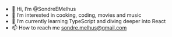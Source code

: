 - 👋 Hi, I’m @SondreEMelhus
- 👀 I’m interested in cooking, coding, movies and music
- 🌱 I’m currently learning TypeScript and diving deeper into React
- 📫 How to reach me sondre.melhus@gmail.com

<!---
SondreEMelhus/SondreEMelhus is a ✨ special ✨ repository because its `README.md` (this file) appears on your GitHub profile.
You can click the Preview link to take a look at your changes.
--->
